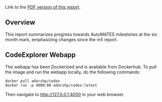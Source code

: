 Link to the [PDF version of this report](ASKE_M6Report_UA-AutoMATES-20190501.pdf).

## Overview

This report summarizes progress towards AutoMATES milestones at the six month mark, emphasizing changes since the m5 report.


## CodeExplorer Webapp
The webapp has been Dockerized and is available from Dockerhub. To pull the
image and run the webapp locally, do the following commands:

```
docker pull adarshp/codex
docker run -p 4000:80 adarshp/codex:latest
```

Then navigate to http://127.0.0.1:4000 in your web browser.

